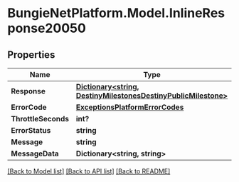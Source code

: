 # BungieNetPlatform.Model.InlineResponse20050
## Properties

Name | Type | Description | Notes
------------ | ------------- | ------------- | -------------
**Response** | [**Dictionary&lt;string, DestinyMilestonesDestinyPublicMilestone&gt;**](DestinyMilestonesDestinyPublicMilestone.md) |  | [optional] 
**ErrorCode** | [**ExceptionsPlatformErrorCodes**](ExceptionsPlatformErrorCodes.md) |  | [optional] 
**ThrottleSeconds** | **int?** |  | [optional] 
**ErrorStatus** | **string** |  | [optional] 
**Message** | **string** |  | [optional] 
**MessageData** | **Dictionary&lt;string, string&gt;** |  | [optional] 

[[Back to Model list]](../README.md#documentation-for-models) [[Back to API list]](../README.md#documentation-for-api-endpoints) [[Back to README]](../README.md)

